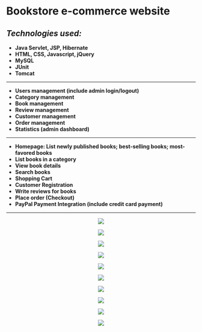 # Bookstore e-commerce website

## ***Technologies used:***

* **Java Servlet, JSP, Hibernate**
* **HTML, CSS, Javascript, jQuery**
* **MySQL**
* **JUnit**
* **Tomcat**
---------------------------------------------------------------------

* **Users management (include admin login/logout)**
* **Category management**
* **Book management**
* **Review management**
* **Customer management**
* **Order management**
* **Statistics (admin dashboard)**

---------------------------------------------------------------------

* **Homepage: List newly published books; best-selling books; most-favored books**
* **List books in a category**
* **View book details**
* **Search books**
* **Shopping Cart**
* **Customer Registration**
* **Write reviews for books**
* **Place order (Checkout)**
* **PayPal Payment Integration (include credit card payment)**

---------------------------------------------------------------------

<p align = "center">
<img src="https://github.com/iizdebski/bookstore_e-commerce2/blob/main/images/book_01.JPG">
</p>

<p align = "center">
<img src="https://github.com/iizdebski/bookstore_e-commerce2/blob/main/images/book_02.JPG">
</p>

<p align = "center">
<img src="https://github.com/iizdebski/bookstore_e-commerce2/blob/main/images/book_03.JPG"> 
</p>

<p align = "center">
<img src="https://github.com/iizdebski/bookstore_e-commerce2/blob/main/images/book_04.JPG">
</p>

<p align = "center">
<img src="https://github.com/iizdebski/bookstore_e-commerce2/blob/main/images/book_05.JPG">
</p>

<p align = "center">
<img src="https://github.com/iizdebski/bookstore_e-commerce2/blob/main/images/book_06.JPG">
</p>

<p align = "center">
<img src="https://github.com/iizdebski/bookstore_e-commerce2/blob/main/images/book_07.JPG"> 
</p>

<p align = "center">
<img src="https://github.com/iizdebski/bookstore_e-commerce2/blob/main/images/book_08.JPG">
</p>

<p align = "center">
<img src="https://github.com/iizdebski/bookstore_e-commerce2/blob/main/images/book_09.JPG">
</p>

<p align = "center">
<img src="https://github.com/iizdebski/bookstore_e-commerce2/blob/main/images/book_11.JPG">
</p>
